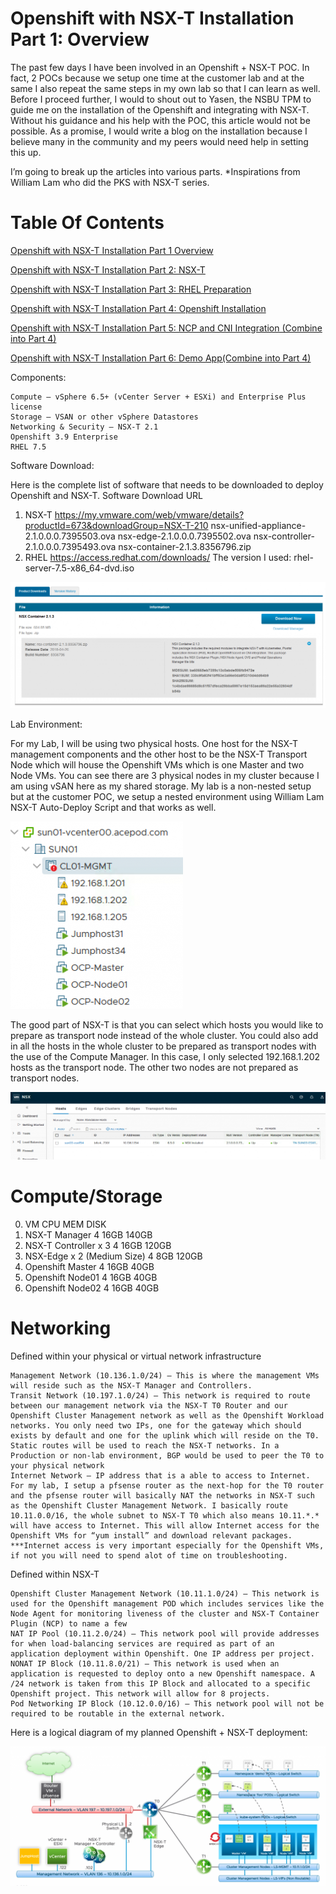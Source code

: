 # Openshift with NSX-T Installation Part 1: Overview

The past few days I have been involved in an Openshift + NSX-T POC. In fact, 2 POCs because we setup one time at the customer lab and at the same I also repeat the same steps in my own lab so that I can learn as well. Before I proceed further, I would to shout out to Yasen, the NSBU TPM to guide me on the installation of the Openshift and integrating with NSX-T. Without his guidance and his help with the POC, this article would not be possible. As a promise, I would write a blog on the installation because I believe many in the community and my peers would need help in setting this up.

I’m going to break up the articles into various parts. *Inspirations from William Lam who did the PKS with NSX-T series.

# Table Of Contents
[Openshift with NSX-T Installation Part 1 Overview](https://github.com/vincenthanjs/openshift3.11-ncp2.4/blob/master/Part1-Overview/)

[Openshift with NSX-T Installation Part 2: NSX-T](https://github.com/vincenthanjs/openshift3.11-ncp2.4/blob/master/Part2-NSX-T/)

[Openshift with NSX-T Installation Part 3: RHEL Preparation](https://github.com/vincenthanjs/openshift3.11-ncp2.4/tree/master/Part3-RHEL-Prepare/)

[Openshift with NSX-T Installation Part 4: Openshift Installation](https://github.com/vincenthanjs/openshift3.11-ncp2.4)

[Openshift with NSX-T Installation Part 5: NCP and CNI Integration (Combine into Part 4)](https://github.com/vincenthanjs/openshift3.11-ncp2.4)

[Openshift with NSX-T Installation Part 6: Demo App(Combine into Part 4)](https://github.com/vincenthanjs/openshift3.11-ncp2.4)


Components:

    Compute – vSphere 6.5+ (vCenter Server + ESXi) and Enterprise Plus license
    Storage – VSAN or other vSphere Datastores
    Networking & Security – NSX-T 2.1
    Openshift 3.9 Enterprise
    RHEL 7.5

Software Download:

Here is the complete list of software that needs to be downloaded to deploy Openshift and NSX-T.
Software 	Download URL
1) NSX-T 	 https://my.vmware.com/web/vmware/details?productId=673&downloadGroup=NSX-T-210
nsx-unified-appliance-2.1.0.0.0.7395503.ova
nsx-edge-2.1.0.0.0.7395502.ova
nsx-controller-2.1.0.0.0.7395493.ova
nsx-container-2.1.3.8356796.zip
2) RHEL 	https://access.redhat.com/downloads/
The version I used: rhel-server-7.5-x86_64-dvd.iso

![](2019-10-28-21-30-54.png)

Lab Environment:

For my Lab, I will be using two physical hosts. One host for the NSX-T management components and the other host to be the NSX-T Transport Node which will house the Openshift VMs which is one Master and two Node VMs. You can see there are 3 physical nodes in my cluster because I am using vSAN here as my shared storage. My lab is a non-nested setup but at the customer POC, we setup a nested environment using William Lam NSX-T Auto-Deploy Script and that works as well.

![](2019-10-28-21-27-37.png)

The good part of NSX-T is that you can select which hosts you would like to prepare as transport node instead of the whole cluster. You could also add in all the hosts in the whole cluster to be prepared as transport nodes with the use of the Compute Manager. In this case, I only selected 192.168.1.202 hosts as the transport node. The other two nodes are not prepared as transport nodes.

![](2019-10-28-21-27-30.png)

# Compute/Storage
0) VM 	CPU 	MEM 	DISK
1) NSX-T Manager 	4 	16GB 	140GB
2) NSX-T Controller x 3 	4 	16GB 	120GB
3) NSX-Edge x 2 (Medium Size) 	4 	8GB 	120GB
4) Openshift Master 	4 	16GB 	40GB
5) Openshift Node01 	4 	16GB 	40GB
6) Openshift Node02 	4 	16GB 	40GB
			

# Networking

Defined within your physical or virtual network infrastructure

    Management Network (10.136.1.0/24) – This is where the management VMs will reside such as the NSX-T Manager and Controllers.
    Transit Network (10.197.1.0/24) – This network is required to route between our management network via the NSX-T T0 Router and our Openshift Cluster Management network as well as the Openshift Workload networks. You only need two IPs, one for the gateway which should exists by default and one for the uplink which will reside on the T0. Static routes will be used to reach the NSX-T networks. In a Production or non-lab environment, BGP would be used to peer the T0 to your physical network
    Internet Network – IP address that is a able to access to Internet. For my lab, I setup a pfsense router as the next-hop for the T0 router and the pfsense router will basically NAT the networks in NSX-T such as the Openshift Cluster Management Network. I basically route 10.11.0.0/16, the whole subnet to NSX-T T0 which also means 10.11.*.* will have access to Internet. This will allow Internet access for the Openshift VMs for “yum install” and download relevant packages. ***Internet access is very important especially for the Openshift VMs, if not you will need to spend alot of time on troubleshooting.

Defined within NSX-T

    Openshift Cluster Management Network (10.11.1.0/24) – This network is used for the Openshift management POD which includes services like the Node Agent for monitoring liveness of the cluster and NSX-T Container Plugin (NCP) to name a few
    NAT IP Pool (10.11.2.0/24) – This network pool will provide addresses for when load-balancing services are required as part of an application deployment within Openshift. One IP address per project.
    NONAT IP Block (10.11.8.0/21) – This network is used when an application is requested to deploy onto a new Openshift namespace. A /24 network is taken from this IP Block and allocated to a specific Openshift project. This network will allow for 8 projects.
    Pod Networking IP Block (10.12.0.0/16) – This network pool will not be required to be routable in the external network.

Here is a logical diagram of my planned Openshift + NSX-T deployment:

![](2019-10-28-21-27-15.png)

